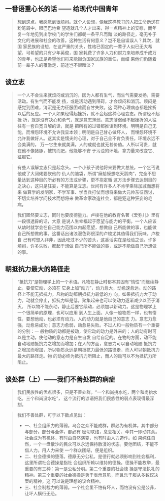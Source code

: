
## 一番语重心长的话 —— 给现代中国青年

> 想到这点，我感觉到很烦闷。就个人设想，像我这样教书的人把生命断送在粉笔屑中，眼巴巴地希
望造就几个人才出来，得一点精神上的安慰，而年复一年地见到出学校门的学生们都朝一条平凡而黯
淡的路径走，毫无补于文化的进展和社会的改善。这种生活有何意义？岂不是自误误人？其次，就国
家民族的设想，在这严重的关头，性格已固定的一辈子人似已无大希望，可希望的只有少年英俊，国
家耗费了许多人力和财力来培养成千成万的青年，也正是希望他们将来能担负国家民族的重任，而结
果他们仍随着前一辈子人的覆辙走，前途岂不很暗淡？

## 谈立志

> 一个人不会生来就烦闷或消沉的，因为人都有生气，而生气需要发扬，需要活动。有生气而不能发
扬，或是活动遇到阻碍，才会烦闷和消沉。烦闷是感觉到困难，消沉是无力征服困难而自甘失败。这
两种心理病态都是挫折以后的反应。一个人如果经得起挫折，就不会起这种心理变态。所谓经不起挫
折，就是没有决心和勇气，就是意志薄弱。意志薄弱经不起挫折的人往往有一套自宽自解的话，就是
把所有的过错都推诿到环境。明明是自己无能，而埋怨环境不允许我显本领；明明是自己甘心做坏人，
而埋怨环境不允许我做好人。这其实是懦夫的心理，对于自己全不肯负责任。环境永远不会美满的，
万一它生来就美满，人的成就也就无甚价值。人所以可贵，就在他不像猪豚，被饲而肥，他能够不安
于污浊的环境，拿力量来改变它、征服它。

> 有些人误解立志只是起念头。一个小孩子说他将来要做大总统，一个乞丐说他成了大阔佬要砍他的
仇人的脑袋，所谓“癞蛤蟆想吃天鹅肉”，完全不思量达到这种目的所必有的方法或步骤，更不抱定循
这方法步骤去达到目的之决心，这只是狂妄，不能算是立志。世间有许多人不肯学乘除加减而想将来
做算学的发明家，不学军事、学当兵打仗而想将来做大元帅东征西讨，不切实培养学问技术而想将来
做革命家改造社会，都是犯这种狂妄的毛病。

> 我们固然要立志，同时也要度德量力。卢梭在他的教育名著《爱弥儿》里有一段很透辟的话，大意
是说人生幸福起于愿望与能力的平衡。一个人应该从幼时就学会在自己能力范围以内起愿望，想做自
己所能做的事，也能做自己所想做的事。这番话出诸浪漫色彩很深的卢梭尤其值得我们玩味。卢梭自
己有时想入非非，因此吃过不少的苦头，这番话实在是经验之谈。许多烦闷，许多失败，都起于想做
自己所不能做的事，或是不能做自己所想做的事。

## 朝抵抗力最大的路径走

> “抵抗力”是物理学上的一个术语。凡物在静止时都本其固有“惰性”而继续静止，要使它动，必须在
它身上加“动力”，动力愈大，动愈速愈远。动的路径上不能无抵抗力，凡物的动都朝抵抗力最低的方
向。如果抵抗力大于动力，动就会停止，抵抗力纵是低，聚集起来也可以使动力逐渐减少以至于消灭，
所以物不能永动，静止后要它续动，必须加以新动力。这是物理学上一个很简单的原理，也可以应用
到人生上面。人像一般物质一样，也有惰性，要想他动，也必须有动力。人的动力就是他自己的意志
力。意志力愈强，动愈易成功；意志力愈弱，动愈易失败。不过人和一般物质有一个重要的分别：一
般物质的动都是被动，使它动的动力是外来的；人的动有时可以是主动，使他动的意志力是自生自发
自给自足的。在物的方面，动不能自动地随抵抗力之增加而增加；在人的方面，意志力可以自动地随
抵抗力之增加而增加，所以物质永远是朝抵抗力最低的路径走，而人可以朝抵抗力最大的路径走。物
的动必终为抵抗力所阻止，而人的动可以不为抵抗力所阻止。

## 谈处群（上）——我们不善处群的病症

> 我们民族性的优点很多，只是不善处群。“一个和尚挑水吃，两个和尚抬水吃，三个和尚没水吃”，
这个流行的谚语把我们民族性的弱点表现得最深刻。

> 我们不善处群，可于以下数点见出：
> - 一、社会组织力的薄弱。乌合之众不能成群，群必为有机体，其中部分与部分，部分与全体，都必有
密切联络，息息相关，牵其一即动其余。社会成为有机体，有时由自然演变，也有时由人力造作。如
果纯任自然，一个一盘散沙的民众可以永远保持散漫的状态。要他团结，不能不借人力。用人力来使
一个群众团结，便是组织。
> - 二、社会德操的堕落。德原无分公私，是德行就必须影响到社会福利，这里所谓社会德操是指社
会组织所赖以维持的德操。德操不能枚举，最重要的有三种：第一是公私分明。第二个重要的社会德
操是守法执礼的精神。第三个重要的社会德操是勇于表示意见，而且乐于服从多数议决案的精神，这
可以说是理想的议会精神。
> - 三、社会制裁力的薄弱。一个社会里不怕有坏人，而怕没有公是公非，让坏人横行无忌。
